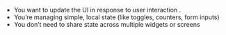 - You want to update the UI in response to user interaction .
- You’re managing simple, local state (like toggles, counters, form inputs)
- You don’t need to share state across multiple widgets or screens
